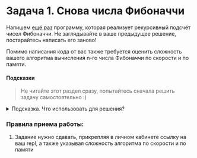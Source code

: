 # Задача 1. Снова числа Фибоначчи

Напишем [ещё раз](https://github.com/netology-code/cpps-homeworks/tree/main/1.5/03) программу, которая реализует рекурсивный подсчёт чисел Фибоначчи. Не заглядывайте в ваше предыдущее решение, постарайтесь написать его заново!

Помимо написания кода от вас также требуется оценить сложность вашего алгоритма вычисления n-го числа Фибоначчи по скорости и по памяти.

#### Подсказки

> Не читайте этот раздел сразу, попытайтесь сначала решить задачу самостоятельно :)

<details>

<summary>Подсказка. Что использовать для решения?</summary>

Для того, чтобы оценить сложность алгоритма по скорости - нарисуйте где-нибудь, например, на бумажке, дерево вызовов функции. Постройте деревья вызовов для нескольких небольших значений, идущих подряд, и посмотрите, как меняется это количество. Затем подберите функцию, которая растёт примерно с такой же скоростью

</details>

### Правила приема работы:

1. Задание нужно сдавать, прикрепляя в личном кабинете ссылку на ваш repl, а также указывая сложность алгоритма по скорости и по памяти
